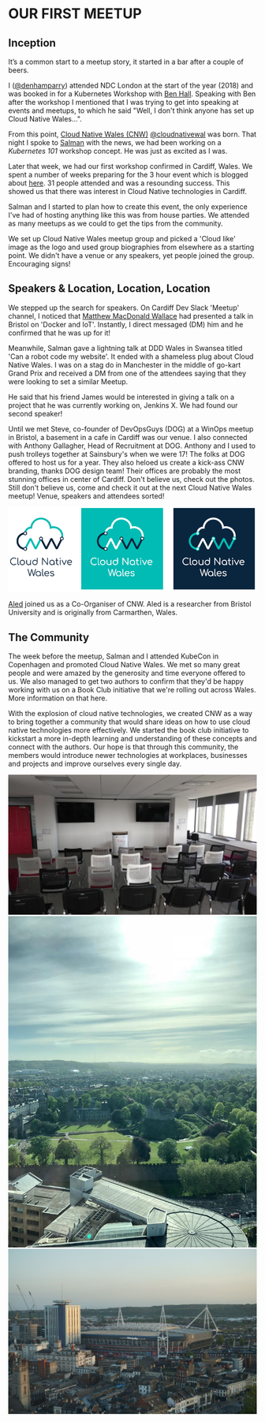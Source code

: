 # OUR FIRST MEETUP

## Inception

It’s a common start to a meetup story, it started in a bar after a couple of beers.

I ([@denhamparry](https://twitter.com/denhamparry)) attended NDC London at the start of the year (2018) and was booked in for a Kubernetes Workshop with [Ben Hall](https://twitter.com/ben_hall).  Speaking with Ben after the workshop I mentioned that I was trying to get into speaking at events and meetups, to which he said "Well, I don't think anyone has set up Cloud Native Wales...".

From this point, [Cloud Native Wales (CNW)](https://cloudnativewales) [@cloudnativewal](https://twitter.com/cloudnativewal) was born.  That night I spoke to [Salman](https://twitter.com/soulmaniqbal) with the news, we had been working on a *Kubernetes 101* workshop concept.  He was just as excited as I was.

Later that week, we had our first workshop confirmed in Cardiff, Wales.  We spent a number of weeks preparing for the 3 hour event which is blogged about [here](https://katacoda.com/blog/).  31 people attended and was a resounding success. This showed us that there was interest in Cloud Native technologies in Cardiff.

Salman and I started to plan how to create this event, the only experience I've had of hosting anything like this was from house parties. We attended as many meetups as we could to get the tips from the community.

We set up Cloud Native Wales meetup group and picked a 'Cloud like' image as the logo and used group biographies from elsewhere as a starting point. We didn't have a venue or any speakers, yet people joined the group. Encouraging signs!

## Speakers & Location, Location, Location

We stepped up the search for speakers. On Cardiff Dev Slack 'Meetup' channel, I noticed that [Matthew MacDonald Wallace](https://twitter.com/MBConsultingUK) had presented a talk in Bristol on 'Docker and IoT'.  Instantly, I direct messaged (DM) him and he confirmed that he was up for it!

Meanwhile, Salman gave a lightning talk at DDD Wales in Swansea titled 'Can a robot code my website'. It ended with a shameless plug about Cloud Native Wales. I was on a stag do in Manchester in the middle of go-kart Grand Prix and received a DM from one of the attendees saying that they were looking to set a similar Meetup.

He said that his friend James would be interested in giving a talk on a project that he was currently working on, Jenkins X.  We had found our second speaker!

Until we met Steve, co-founder of DevOpsGuys (DOG) at a WinOps meetup in Bristol, a basement in a cafe in Cardiff was our venue. I also connected with Anthony Gallagher, Head of Recruitment at DOG. Anthony and I used to push trolleys together at Sainsbury's when we were 17! The folks at DOG offered to host us for a year. They also heloed us create a kick-ass CNW branding, thanks DOG design team! Their offices are probably the most stunning offices in center of Cardiff. Don't believe us, check out the photos. Still don't believe us, come and check it out at the next Cloud Native Wales meetup! Venue, speakers and attendees sorted!

![CNW Branding](img/0001_CNWSetup_Logo.png?raw=true "CNW Branding") 

[Aled](https://twitter.com/a_ll_james) joined us as a Co-Organiser of CNW. Aled is a researcher from Bristol University and is originally from Carmarthen, Wales.

## The Community

The week before the meetup, Salman and I attended KubeCon in Copenhagen and promoted Cloud Native Wales. We met so many great people and were amazed by the generosity and time everyone offered to us.  We also managed to get two authors to confirm that they'd be happy working with us on a Book Club initiative that we're rolling out across Wales.  More information on that here.

With the explosion of cloud native technologies, we created CNW as a way to bring together a community that would share ideas on how to use cloud native technologies more effectively. We started the book club initiative to kickstart a more in-depth learning and understanding of these concepts and connect with the authors. Our hope is that through this community, the members would introduce newer technologies at workplaces, businesses and projects and improve ourselves every single day.

![DOG Meetup Room](img/0001_CNWSetup_Room.jpeg?raw=true "Main Meetup Room") ![Views from the 6](img/0001_CNWSetup_ViewsFromThe6.jpeg?raw=true "Cardiff Castle Views") ![Millennium Stadium](img/0001_CNWSetup_ViewsMillennium.jpeg?raw=true "Millennium stadium as seen from DOG offices")
